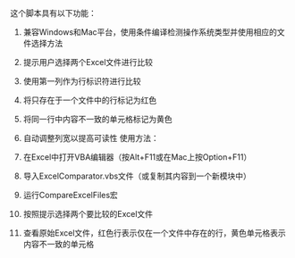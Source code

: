 这个脚本具有以下功能：

1. 兼容Windows和Mac平台，使用条件编译检测操作系统类型并使用相应的文件选择方法
2. 提示用户选择两个Excel文件进行比较
3. 使用第一列作为行标识符进行比较
4. 将只存在于一个文件中的行标记为红色
5. 将同一行中内容不一致的单元格标记为黄色
6. 自动调整列宽以提高可读性
使用方法：

1. 在Excel中打开VBA编辑器（按Alt+F11或在Mac上按Option+F11）
2. 导入ExcelComparator.vbs文件（或复制其内容到一个新模块中）
3. 运行CompareExcelFiles宏
4. 按照提示选择两个要比较的Excel文件
5. 查看原始Excel文件，红色行表示仅在一个文件中存在的行，黄色单元格表示内容不一致的单元格